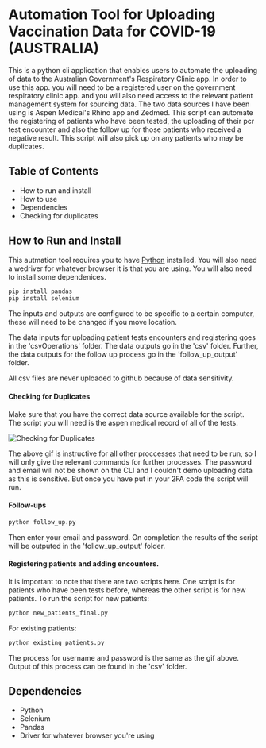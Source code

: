 # Automation Tool for Uploading Vaccination Data for COVID-19 (AUSTRALIA)
This is a python cli application that enables users to automate the uploading of data to the Australian Government's Respiratory Clinic app. 
In order to use this app. you will need to be a registered user on the government respiratory clinic app. and you will also need access to the relevant patient
management system for sourcing data. The two data sources I have been using is Aspen Medical's Rhino app and Zedmed. 
This script can automate the registering of patients who have been tested, the uploading of their pcr test encounter and also the follow up for those patients who received
a negative result. This script will also pick up on any patients who may be duplicates. 

## Table of Contents 
- How to run and install
- How to use
- Dependencies
- Checking for duplicates

## How to Run and Install
This autmation tool requires you to have [Python](https://www.python.org/) installed. You will also need a wedriver for whatever browser it is that you are using. 
You will also need to install some dependenices. 

```sh
pip install pandas
pip install selenium
```
The inputs and outputs are configured to be specific to a certain computer, these will need to be changed if you move location. 

The data inputs for uploading patient tests encounters and registering goes in the 'csvOperations' folder. The data outputs  go in the 'csv' folder.
Further, the data outputs for the follow up process go in the 'follow_up_output' folder. 

All csv files are never uploaded to github because of data sensitivity. 

#### Checking for Duplicates 

Make sure that you have the correct data source available for the script. The script you will need is the aspen medical record of all of the tests. 

![Checking for Duplicates](duplicates.gif)

The above gif is instructive for all other proccesses that need to be run, so I will only give the relevant commands for further processes. The password and email will not be shown on the CLI and I couldn't demo uploading data as this is 
sensitive. But once you have put in your 2FA code the script will run. 

#### Follow-ups

```sh
python follow_up.py
```
Then enter your email and password. 
On completion the results of the script will be outputed in the 'follow_up_output' folder.  

#### Registering patients and adding encounters. 
It is important to note that there are two scripts here. One script is for patients who have been tests before, whereas the other script is for new patients. 
To run the script for new patients:

```sh
python new_patients_final.py
```
For existing patients: 

```sh
python existing_patients.py
```

The process for username and password is the same as the gif above. Output of this process can be found in the 'csv' folder. 

## Dependencies
- Python
- Selenium
- Pandas
- Driver for whatever browser you're using




